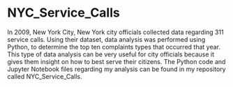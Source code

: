 # NYC_Service_Calls

In 2009, New York City, New York city officials collected data regarding 311 service calls. Using their dataset, data analysis was performed using Python, to determine the top ten complaints types that occurred that year. This type of data analysis can be very useful for city officials because it gives them insight on how to best serve their citizens. The Python code and Jupyter Notebook files regarding my analysis can be found in my repository called NYC_Service_Calls. 
